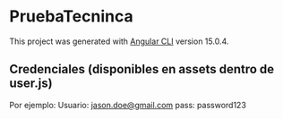 # PruebaTecninca

This project was generated with [Angular CLI](https://github.com/angular/angular-cli) version 15.0.4.

## Credenciales (disponibles en assets dentro de user.js)
Por ejemplo:
Usuario: jason.doe@gmail.com
pass: password123
